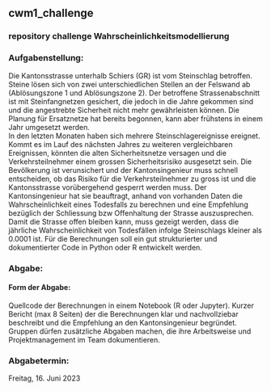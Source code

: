 ## cwm1_challenge
### repository challenge Wahrscheinlichkeitsmodellierung

### Aufgabenstellung: 
Die Kantonsstrasse unterhalb Schiers (GR) ist vom Steinschlag betroffen. Steine lösen sich von zwei unterschiedlichen Stellen an der Felswand ab (Ablösungszone 1 und Ablösungszone 2). Der betroffene Strassenabschnitt ist mit Steinfangnetzen gesichert, die jedoch in die Jahre gekommen sind und die angestrebte Sicherheit nicht mehr gewährleisten können. Die Planung für Ersatznetze hat bereits begonnen, kann aber frühstens in einem Jahr umgesetzt werden. \
In den letzten Monaten haben sich mehrere Steinschlagereignisse ereignet. Kommt es im Lauf des nächsten Jahres zu weiteren vergleichbaren Ereignissen, könnten die alten Sicherheitsnetze versagen und die Verkehrsteilnehmer einem grossen Sicherheitsrisiko ausgesetzt sein. Die Bevölkerung ist verunsichert und der Kantonsingenieur muss schnell entscheiden, ob das Risiko für die Verkehrsteilnehmer zu gross ist und die Kantonsstrasse vorübergehend gesperrt werden muss. Der Kantonsingenieur hat sie beauftragt, anhand von vorhanden Daten die Wahrscheinlichkeit eines Todesfalls zu berechnen und eine Empfehlung bezüglich der Schliessung bzw Offenhaltung der Strasse auszusprechen.
Damit die Strasse offen bleiben kann, muss gezeigt werden, dass die jährliche Wahrscheinlichkeit von Todesfällen infolge Steinschlags kleiner als 0.0001 ist. Für die Berechnungen soll ein gut strukturierter und dokumentierter Code in Python oder R entwickelt werden.



### Abgabe:
#### Form der Abgabe: 
Quellcode der Berechnungen in einem Notebook (R oder Jupyter).
Kurzer Bericht (max 8 Seiten) der die Berechnungen klar und nachvollziebar beschreibt und die Empfehlung an den Kantonsingenieur begründet.
Gruppen dürfen zusätzliche Abgaben machen, die ihre Arbeitsweise und Projektmanagement im Team dokumentieren.

### Abgabetermin: 
Freitag, 16. Juni 2023


